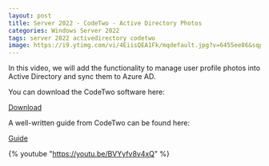 ```yaml
---
layout: post
title: Server 2022 - CodeTwo - Active Directory Photos
categories: Windows Server 2022
tags: server 2022 activedirectory codetwo
image: https://i9.ytimg.com/vi/4EiisQEA1Fk/mqdefault.jpg?v=6455ee86&sqp=CJi1q68G&rs=AOn4CLAaiSq3YEO2-pe7Z45IAGSm175bVg
---
```

In this video, we will add the functionality to manage user profile photos into Active Directory and sync them to Azure AD.

You can download the CodeTwo software here:

[Download](https://www.codetwo.com/freeware/active-directory-photos)

A well-written guide from CodeTwo can be found here:

[Guide](https://www.codetwo.com/admins-blog/use-active-directory-user-photos-windows-10/)

{% youtube "https://youtu.be/BVYyfv8v4xQ" %}
